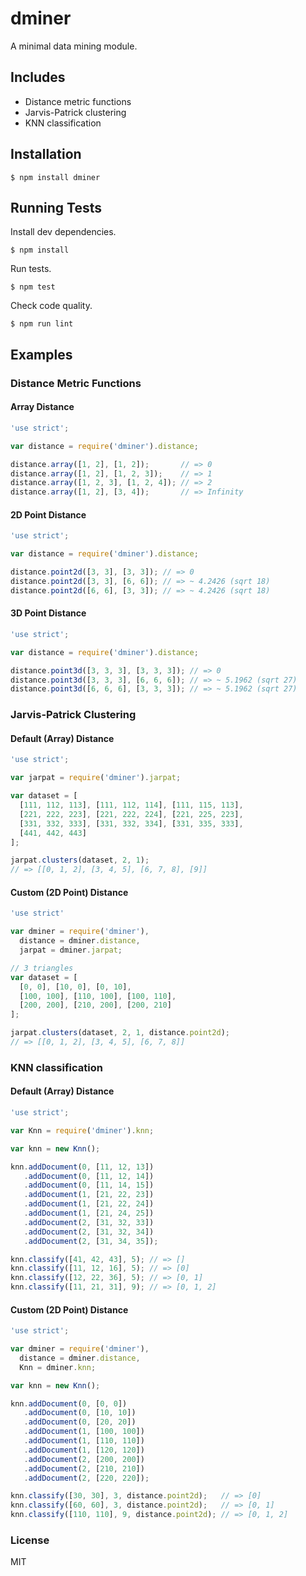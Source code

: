 # dminer

A minimal data mining module.

## Includes

 * Distance metric functions
 * Jarvis-Patrick clustering
 * KNN classification

## Installation

```Shell
$ npm install dminer
```

## Running Tests

Install dev dependencies.
```Shell
$ npm install
```

Run tests.
```Shell
$ npm test
```

Check code quality.
```Shell
$ npm run lint
```

## Examples

### Distance Metric Functions

#### Array Distance

```JavaScript
'use strict';

var distance = require('dminer').distance;

distance.array([1, 2], [1, 2]);       // => 0
distance.array([1, 2], [1, 2, 3]);    // => 1
distance.array([1, 2, 3], [1, 2, 4]); // => 2
distance.array([1, 2], [3, 4]);       // => Infinity
```

#### 2D Point Distance

```JavaScript
'use strict';

var distance = require('dminer').distance;

distance.point2d([3, 3], [3, 3]); // => 0
distance.point2d([3, 3], [6, 6]); // => ~ 4.2426 (sqrt 18)
distance.point2d([6, 6], [3, 3]); // => ~ 4.2426 (sqrt 18)
```

#### 3D Point Distance

```JavaScript
'use strict';

var distance = require('dminer').distance;

distance.point3d([3, 3, 3], [3, 3, 3]); // => 0
distance.point3d([3, 3, 3], [6, 6, 6]); // => ~ 5.1962 (sqrt 27)
distance.point3d([6, 6, 6], [3, 3, 3]); // => ~ 5.1962 (sqrt 27)
```

### Jarvis-Patrick Clustering

#### Default (Array) Distance

```JavaScript
'use strict';

var jarpat = require('dminer').jarpat;

var dataset = [
  [111, 112, 113], [111, 112, 114], [111, 115, 113],
  [221, 222, 223], [221, 222, 224], [221, 225, 223],
  [331, 332, 333], [331, 332, 334], [331, 335, 333],
  [441, 442, 443]
];

jarpat.clusters(dataset, 2, 1);
// => [[0, 1, 2], [3, 4, 5], [6, 7, 8], [9]]
```

#### Custom (2D Point) Distance

```JavaScript
'use strict'

var dminer = require('dminer'),
  distance = dminer.distance,
  jarpat = dminer.jarpat;

// 3 triangles
var dataset = [
  [0, 0], [10, 0], [0, 10],
  [100, 100], [110, 100], [100, 110],
  [200, 200], [210, 200], [200, 210]
];

jarpat.clusters(dataset, 2, 1, distance.point2d);
// => [[0, 1, 2], [3, 4, 5], [6, 7, 8]]
```

### KNN classification

#### Default (Array) Distance

```JavaScript
'use strict';

var Knn = require('dminer').knn;

var knn = new Knn();

knn.addDocument(0, [11, 12, 13])
   .addDocument(0, [11, 12, 14])
   .addDocument(0, [11, 14, 15])
   .addDocument(1, [21, 22, 23])
   .addDocument(1, [21, 22, 24])
   .addDocument(1, [21, 24, 25])
   .addDocument(2, [31, 32, 33])
   .addDocument(2, [31, 32, 34])
   .addDocument(2, [31, 34, 35]);

knn.classify([41, 42, 43], 5); // => []
knn.classify([11, 12, 16], 5); // => [0]
knn.classify([12, 22, 36], 5); // => [0, 1]
knn.classify([11, 21, 31], 9); // => [0, 1, 2]
```

#### Custom (2D Point) Distance

```JavaScript
'use strict';

var dminer = require('dminer'),
  distance = dminer.distance,
  Knn = dminer.knn;

var knn = new Knn();

knn.addDocument(0, [0, 0])
   .addDocument(0, [10, 10])
   .addDocument(0, [20, 20])
   .addDocument(1, [100, 100])
   .addDocument(1, [110, 110])
   .addDocument(1, [120, 120])
   .addDocument(2, [200, 200])
   .addDocument(2, [210, 210])
   .addDocument(2, [220, 220]);

knn.classify([30, 30], 3, distance.point2d);   // => [0]
knn.classify([60, 60], 3, distance.point2d);   // => [0, 1]
knn.classify([110, 110], 9, distance.point2d); // => [0, 1, 2]
```

### License

MIT

